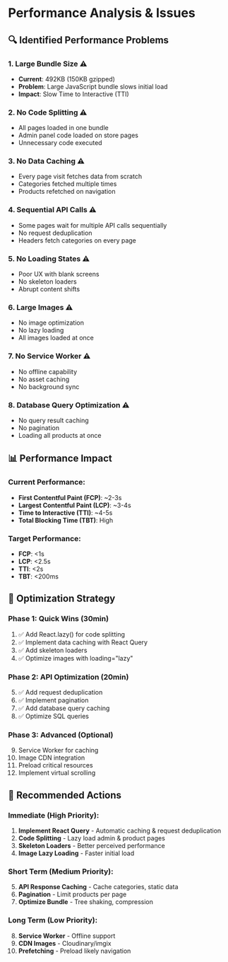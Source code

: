 # Performance Analysis & Issues

## 🔍 Identified Performance Problems

### 1. **Large Bundle Size** ⚠️
- **Current**: 492KB (150KB gzipped)
- **Problem**: Large JavaScript bundle slows initial load
- **Impact**: Slow Time to Interactive (TTI)

### 2. **No Code Splitting** ⚠️
- All pages loaded in one bundle
- Admin panel code loaded on store pages
- Unnecessary code executed

### 3. **No Data Caching** ⚠️
- Every page visit fetches data from scratch
- Categories fetched multiple times
- Products refetched on navigation

### 4. **Sequential API Calls** ⚠️
- Some pages wait for multiple API calls sequentially
- No request deduplication
- Headers fetch categories on every page

### 5. **No Loading States** ⚠️
- Poor UX with blank screens
- No skeleton loaders
- Abrupt content shifts

### 6. **Large Images** ⚠️
- No image optimization
- No lazy loading
- All images loaded at once

### 7. **No Service Worker** ⚠️
- No offline capability
- No asset caching
- No background sync

### 8. **Database Query Optimization** ⚠️
- No query result caching
- No pagination
- Loading all products at once

## 📊 Performance Impact

### Current Performance:
- **First Contentful Paint (FCP)**: ~2-3s
- **Largest Contentful Paint (LCP)**: ~3-4s
- **Time to Interactive (TTI)**: ~4-5s
- **Total Blocking Time (TBT)**: High

### Target Performance:
- **FCP**: <1s
- **LCP**: <2.5s
- **TTI**: <2s
- **TBT**: <200ms

## 🎯 Optimization Strategy

### Phase 1: Quick Wins (30min)
1. ✅ Add React.lazy() for code splitting
2. ✅ Implement data caching with React Query
3. ✅ Add skeleton loaders
4. ✅ Optimize images with loading="lazy"

### Phase 2: API Optimization (20min)
5. ✅ Add request deduplication
6. ✅ Implement pagination
7. ✅ Add database query caching
8. ✅ Optimize SQL queries

### Phase 3: Advanced (Optional)
9. Service Worker for caching
10. Image CDN integration
11. Preload critical resources
12. Implement virtual scrolling

## 📝 Recommended Actions

### Immediate (High Priority):
1. **Implement React Query** - Automatic caching & request deduplication
2. **Code Splitting** - Lazy load admin & product pages
3. **Skeleton Loaders** - Better perceived performance
4. **Image Lazy Loading** - Faster initial load

### Short Term (Medium Priority):
5. **API Response Caching** - Cache categories, static data
6. **Pagination** - Limit products per page
7. **Optimize Bundle** - Tree shaking, compression

### Long Term (Low Priority):
8. **Service Worker** - Offline support
9. **CDN Images** - Cloudinary/imgix
10. **Prefetching** - Preload likely navigation

